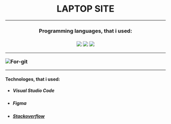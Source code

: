 <h1 align="center"> LAPTOP SITE </h1>

---

<h3 align="center">Programming languages, that i used:<h3>

<div align="center">
  <img src="[html.png](https://user-images.githubusercontent.com/88709818/212055222-355f713e-3413-4740-88aa-4c2122de3027.png)">
  <img src="https://user-images.githubusercontent.com/88709818/212055233-b42ab8c8-6b85-4e68-b94a-2455f8fcbdd6.png">
  <img src="https://user-images.githubusercontent.com/88709818/212055241-2de4a3d8-2e69-4fc2-9144-674b69bc8d9c.png">
</div>

---

![For-git](https://user-images.githubusercontent.com/88709818/212055176-3f8a3610-609a-4f4c-91e9-783365288d36.png)

---

#### Technologes, that i used:

- ##### Visual Studio Code

- ##### Figma

- ##### [Stackoverflow](https://stackoverflow.com/)
